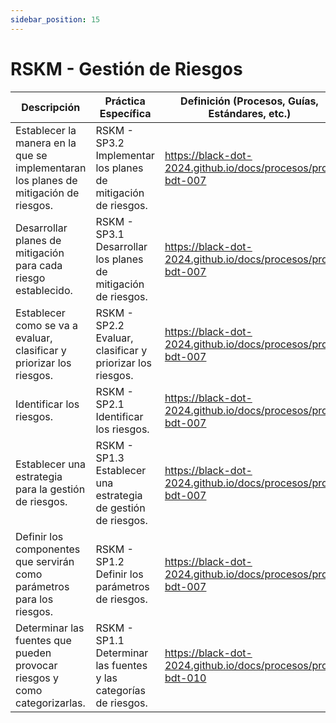 ```yaml
---
sidebar_position: 15
---
```


# RSKM - Gestión de Riesgos

| Descripción                                                                          | Práctica Específica                                              | Definición (Procesos, Guías, Estándares, etc.) 　　　　　　　　 | Proyecto CR Organizacional | Proyecto Zeitgeist | Proyecto Departamental |
| ------------------------------------------------------------------------------------ | ---------------------------------------------------------------- | ---------------------------------------------- | -------------------------- | ------------------ | ---------------------- |
| Establecer la manera en la que se implementaran los planes de mitigación de riesgos. | RSKM - SP3.2 Implementar los planes de mitigación de riesgos.    |https://black-dot-2024.github.io/docs/procesos/pro-bdt-007|[Matriz de Riesgos de CR Organizacional](https://docs.google.com/spreadsheets/d/1qlkNWrnsY4GdnN6vlMMmOpeQMdMY4EydTHZ9DmPvUGE/edit#gid=165537897)|[Matriz de Riesgos Zeitgeist](https://docs.google.com/spreadsheets/d/1qlkNWrnsY4GdnN6vlMMmOpeQMdMY4EydTHZ9DmPvUGE/edit#gid=1358524966)|[Matriz de Riesgos Departamental](https://docs.google.com/spreadsheets/d/1qlkNWrnsY4GdnN6vlMMmOpeQMdMY4EydTHZ9DmPvUGE/edit#gid=1756945596)|
| Desarrollar planes de mitigación para cada riesgo establecido.                       | RSKM - SP3.1 Desarrollar los planes de mitigación de riesgos.    |https://black-dot-2024.github.io/docs/procesos/pro-bdt-007|[Plan de Riesgos de CR Organizacional](https://docs.google.com/spreadsheets/d/1qlkNWrnsY4GdnN6vlMMmOpeQMdMY4EydTHZ9DmPvUGE/edit#gid=165537897)|[Plan de Riesgos Zeitgeist](https://docs.google.com/spreadsheets/d/1qlkNWrnsY4GdnN6vlMMmOpeQMdMY4EydTHZ9DmPvUGE/edit#gid=1358524966)|[Plan de Riesgos Departamental](https://docs.google.com/spreadsheets/d/1qlkNWrnsY4GdnN6vlMMmOpeQMdMY4EydTHZ9DmPvUGE/edit#gid=1756945596)|
| Establecer como se va a evaluar, clasificar y priorizar los riesgos.                 | RSKM - SP2.2 Evaluar, clasificar y priorizar los riesgos.        |https://black-dot-2024.github.io/docs/procesos/pro-bdt-007|[Plan de Riesgos de CR Organizacional](https://docs.google.com/spreadsheets/d/1qlkNWrnsY4GdnN6vlMMmOpeQMdMY4EydTHZ9DmPvUGE/edit#gid=165537897)|[Plan de Riesgos Zeitgeist](https://docs.google.com/spreadsheets/d/1qlkNWrnsY4GdnN6vlMMmOpeQMdMY4EydTHZ9DmPvUGE/edit#gid=1358524966)|[Plan de Riesgos Departamental](https://docs.google.com/spreadsheets/d/1qlkNWrnsY4GdnN6vlMMmOpeQMdMY4EydTHZ9DmPvUGE/edit#gid=1756945596)|
| Identificar los riesgos.                                                             | RSKM - SP2.1 Identificar los riesgos.                            |https://black-dot-2024.github.io/docs/procesos/pro-bdt-007|[Plan de Riesgos de CR Organizacional](https://docs.google.com/spreadsheets/d/1qlkNWrnsY4GdnN6vlMMmOpeQMdMY4EydTHZ9DmPvUGE/edit#gid=165537897)|[Plan de Riesgos Zeitgeist](https://docs.google.com/spreadsheets/d/1qlkNWrnsY4GdnN6vlMMmOpeQMdMY4EydTHZ9DmPvUGE/edit#gid=1358524966)|[Plan de Riesgos Departamental](https://docs.google.com/spreadsheets/d/1qlkNWrnsY4GdnN6vlMMmOpeQMdMY4EydTHZ9DmPvUGE/edit#gid=1756945596)|
| Establecer una estrategia para la gestión de riesgos.                                | RSKM - SP1.3 Establecer una estrategia de gestión de riesgos.    |https://black-dot-2024.github.io/docs/procesos/pro-bdt-007|[Plan de Riesgos de CR Organizacional](https://docs.google.com/spreadsheets/d/1qlkNWrnsY4GdnN6vlMMmOpeQMdMY4EydTHZ9DmPvUGE/edit#gid=165537897)|[Plan de Riesgos Zeitgeist](https://docs.google.com/spreadsheets/d/1qlkNWrnsY4GdnN6vlMMmOpeQMdMY4EydTHZ9DmPvUGE/edit#gid=1358524966)|[Plan de Riesgos Departamental](https://docs.google.com/spreadsheets/d/1qlkNWrnsY4GdnN6vlMMmOpeQMdMY4EydTHZ9DmPvUGE/edit#gid=1756945596)|
| Definir los componentes que servirán como parámetros para los riesgos.               | RSKM - SP1.2 Definir los parámetros de riesgos.                  |https://black-dot-2024.github.io/docs/procesos/pro-bdt-007|[Plan de Riesgos de CR Organizacional](https://docs.google.com/spreadsheets/d/1qlkNWrnsY4GdnN6vlMMmOpeQMdMY4EydTHZ9DmPvUGE/edit#gid=165537897)|[Plan de Riesgos Zeitgeist](https://docs.google.com/spreadsheets/d/1qlkNWrnsY4GdnN6vlMMmOpeQMdMY4EydTHZ9DmPvUGE/edit#gid=1358524966)|[Plan de Riesgos Departamental](https://docs.google.com/spreadsheets/d/1qlkNWrnsY4GdnN6vlMMmOpeQMdMY4EydTHZ9DmPvUGE/edit#gid=1756945596)|
| Determinar las fuentes que pueden provocar riesgos y como categorizarlas.            | RSKM - SP1.1 Determinar las fuentes y las categorías de riesgos. |https://black-dot-2024.github.io/docs/procesos/pro-bdt-010|                            |                    |                        |